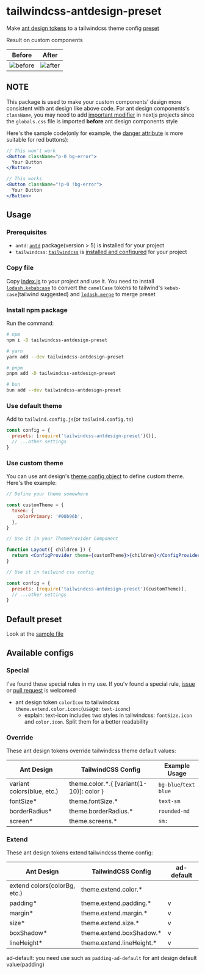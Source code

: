 # tailwindcss-antdesign-preset

Make [ant design tokens](https://ant.design/docs/react/customize-theme#seedtoken) to a tailwindcss theme config [preset](https://tailwindcss.com/docs/presets)

Result on custom components

| Before                                                                                         | After                                                                                        |
| ---------------------------------------------------------------------------------------------- | -------------------------------------------------------------------------------------------- |
| ![before](https://cdn.jsdelivr.net/gh/rexcape/tailwindcss-antdesign-preset/.github/before.png) | ![after](https://cdn.jsdelivr.net/gh/rexcape/tailwindcss-antdesign-preset/.github/after.png) |

## NOTE

This package is used to make your custom components' design more consistent with ant design like above code. For ant design components's `className`, you may need to add [important modifier](https://tailwindcss.com/docs/configuration#important-modifier) in nextjs projects since the `globals.css` file is imported **before** ant design components style

Here's the sample code(only for example, the [danger attribute](https://ant.design/components/button#components-button-demo-danger) is more suitable for red buttons):

```jsx
// This won't work
<Button className="p-0 bg-error">
  Your Button
</Button>

// This works
<Button className="!p-0 !bg-error">
  Your Button
</Button>
```

## Usage

### Prerequisites

- `antd`: [`antd`](https://www.npmjs.com/package/antd) package(version > 5) is installed for your project
- `tailwindcss`: [`tailwindcss`](https://www.npmjs.com/package/tailwindcss) is [installed and configured](https://tailwindcss.com/docs/installation) for your project

### Copy file

Copy [index.js](./src/index.js) to your project and use it. You need to install [`lodash.kebabcase`](https://www.npmjs.com/package/lodash.merge) to convert the `camelCase` tokens to tailwind's `kebab-case`(tailwind suggested) and [`lodash.merge`](https://www.npmjs.com/package/lodash.merge) to merge preset

### Install npm package

Run the command:

```sh
# npm
npm i -D tailwindcss-antdesign-preset

# yarn
yarn add --dev tailwindcss-antdesign-preset

# pnpm
pnpm add -D tailwindcss-antdesign-preset

# bun
bun add --dev tailwindcss-antdesign-preset
```

### Use default theme

Add to `tailwind.config.js`(or `tailwind.config.ts`)

```js
const config = {
  presets: [require('tailwindcss-antdesign-preset')()],
  // ...other settings
}
```

### Use custom theme

You can use ant design's [theme config object](https://ant.design/docs/react/customize-theme#theme) to define custom theme. Here's the example:

```jsx
// Define your theme somewhere

const customTheme = {
  token: {
    colorPrimary: '#00b96b',
  },
}

// Use it in your ThemeProvider Component

function Layout({ children }) {
  return <ConfigProvider theme={customTheme}>{children}</ConfigProvider>
}

// Use it in tailwind css config

const config = {
  presets: [require('tailwindcss-antdesign-preset')(customTheme)],
  // ...other settings
}
```

## Default preset

Look at the [sample file](./src/sample.js)

## Available configs

### Special

I've found these special rules in my use. If you'v found a special rule, [issue](https://github.com/rexcape/tailwindcss-antdesign-preset/issues/new) or [pull request](https://github.com/rexcape/tailwindcss-antdesign-preset/compare) is welcomed

- ant design token `colorIcon` to tailwindcss `theme.extend.color.iconc`(usage: `text-iconc`)
  - explain: text-icon includes two styles in tailwindcss: `fontSize.icon` and `color.icon`. Split them for a better readability

### Override

These ant design tokens override tailwindcss theme default values:

| Ant Design                 | TailwindCSS Config                        | Example Usage         |
| -------------------------- | ----------------------------------------- | --------------------- |
| variant colors(blue, etc.) | theme.color.\*.{ [variant(1-10)]: color } | `bg-blue`/`text blue` |
| fontSize\*                 | theme.fontSize.\*                         | `text-sm`             |
| borderRadius\*             | theme.borderRadius.\*                     | `rounded-md`          |
| screen\*                   | theme.screens.\*                          | `sm:`                 |

### Extend

These ant design tokens extend tailwindcss theme config:

| Ant Design                   | TailwindCSS Config         | ad-default |
| ---------------------------- | -------------------------- | ---------- |
| extend colors(colorBg, etc.) | theme.extend.color.\*      |            |
| padding\*                    | theme.extend.padding.\*    | v          |
| margin\*                     | theme.extend.margin.\*     | v          |
| size\*                       | theme.extend.size.\*       | v          |
| boxShadow\*                  | theme.extend.boxShadow.\*  | v          |
| lineHeight\*                 | theme.extend.lineHeight.\* | v          |

ad-default: you need use such as `padding-ad-default` for ant design default value(padding)
